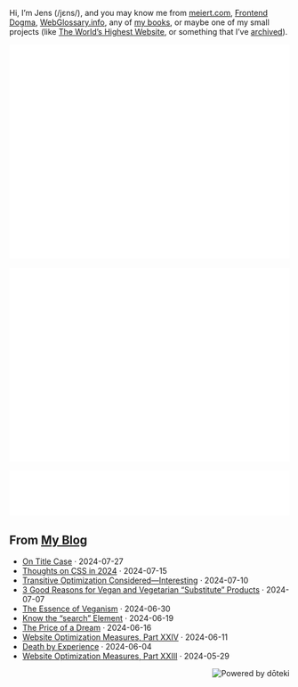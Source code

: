 Hi, I’m Jens (/jɛns/), and you may know me from [meiert.com](https://meiert.com/en/), [Frontend Dogma](https://frontenddogma.com/), [WebGlossary.info](https://webglossary.info/), any of [my books](https://www.goodreads.com/author/list/13623828.Jens_Oliver_Meiert), or maybe one of my small projects (like [The World’s Highest Website](https://worlds-highest-website.com/), or something that I’ve [archived](https://mirrors.meiert.org/)).

<!-- Metrics -->

[![Jens’s stats as per Metrics.](github-metrics.svg)](https://github.com/lowlighter/metrics)

[![Jens’s calendar.](github-metrics.plugin.isocalendar.fullyear.svg)](https://github.com/lowlighter/metrics/blob/master/source/plugins/isocalendar/README.md)

[![Jens’s facts.](github-metrics.plugin.habits.facts.svg)](https://github.com/lowlighter/metrics/blob/master/source/plugins/habits/README.md)

<!-- dōteki -->

<!-- blog start -->
## From [My Blog](https://meiert.com/en/)

- [On Title Case](https://meiert.com/en/blog/on-title-case/) · 2024-07-27
- [Thoughts on CSS in 2024](https://meiert.com/en/blog/css-2024/) · 2024-07-15
- [Transitive Optimization Considered—Interesting](https://meiert.com/en/blog/transitive-optimization-considered-interesting/) · 2024-07-10
- [3 Good Reasons for Vegan and Vegetarian “Substitute” Products](https://meiert.com/en/blog/substitution/) · 2024-07-07
- [The Essence of Veganism](https://meiert.com/en/blog/the-essence-of-veganism/) · 2024-06-30
- [Know the “search” Element](https://meiert.com/en/blog/know-the-search-element/) · 2024-06-19
- [The Price of a Dream](https://meiert.com/en/blog/the-price-of-a-dream/) · 2024-06-16
- [Website Optimization Measures, Part XXIV](https://meiert.com/en/blog/optimization-measures-24/) · 2024-06-11
- [Death by Experience](https://meiert.com/en/blog/death-by-experience/) · 2024-06-04
- [Website Optimization Measures, Part XXIII](https://meiert.com/en/blog/optimization-measures-23/) · 2024-05-29
<!-- blog end -->

<a href="https://doteki.org"><img src="https://img.shields.io/badge/powered_by-d%C5%8Dteki-0?style=flat-square&labelColor=202b2d&color=5E936C" align="right" alt="Powered by dōteki"></a>